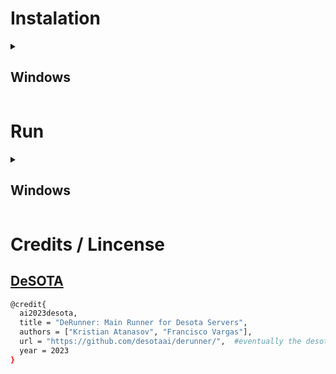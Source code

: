 # Instalation
<details>
    <summary><h2>Windows</h2></summary>

### Create Project Folder 
**Model PATH:** `%UserProfile%\Desota_Models\DeRunner`

* Open CMD:
    * <kbd>⊞ Win</kbd> + <kbd>R</kbd>
    * Search: `cmd` <br>

* Copy-Paste the following comands: 
```cmd
mkdir %UserProfile%\Desota\DeRunner
cd %UserProfile%\Desota\DeRunner

```

### Test if conda is instaled

Copy-Paste the following comands 
```cmd
%UserProfile%\miniconda3\condabin\conda --version
```
if response is:
>  '`YourUserPath`\miniconda3\condabin\conda' is not recognized as an internal or external command, operable program or batch file.

then is required conda instalation !

### Conda Instalation
Copy-Paste the following comand
```sh
powershell -command "Invoke-WebRequest -Uri https://repo.anaconda.com/miniconda/Miniconda3-latest-Windows-x86_64.exe -OutFile ~\miniconda.exe && start /B /WAIT %UserProfile%\miniconda.exe /InstallationType=JustMe /AddToPath=0 /RegisterPython=0 /S /D=%UserProfile%\miniconda3 && del %UserProfile%\miniconda.exe 

```

### Install DeRunner
Copy-Paste the following comands 
```cmd
cd %UserProfile%\Desota\DeRunner
git clone https://github.com/desota/derunner.git .
%UserProfile%\miniconda3\condabin\conda create --prefix ./env python=3.11 -y
%UserProfile%\miniconda3\condabin\conda activate ./env
pip install -r requirements.txt
copy %UserProfile%\Desota\DeRunner\Assets\config_template.yaml %UserProfile%\Desota\DeRunner\config.yaml
echo INSTALATION DONE 
echo [ WARNING ]  - Is Required to configure Desota API Key in %UserProfile%\Desota\DeRunner\config.yaml

```
</details>

# Run
<details>
    <summary><h2>Windows</h2></summary>

* Open CMD:
    * <kbd>⊞ Win</kbd> + <kbd>R</kbd>
    * Search: `cmd` <br>

* Copy-Paste the following comands: 
```cmd
cd %UserProfile%\Desota\DeRunner
%UserProfile%\miniconda3\condabin\conda activate ./env
python DeRunner.py

```
</details>

# Credits / Lincense

## [DeSOTA](#coming-soon)
```sh
@credit{
  ai2023desota,
  title = "DeRunner: Main Runner for Desota Servers",
  authors = ["Kristian Atanasov", "Francisco Vargas"],
  url = "https://github.com/desotaai/derunner/",  #eventually the desota webpage
  year = 2023
}
```
</details>


